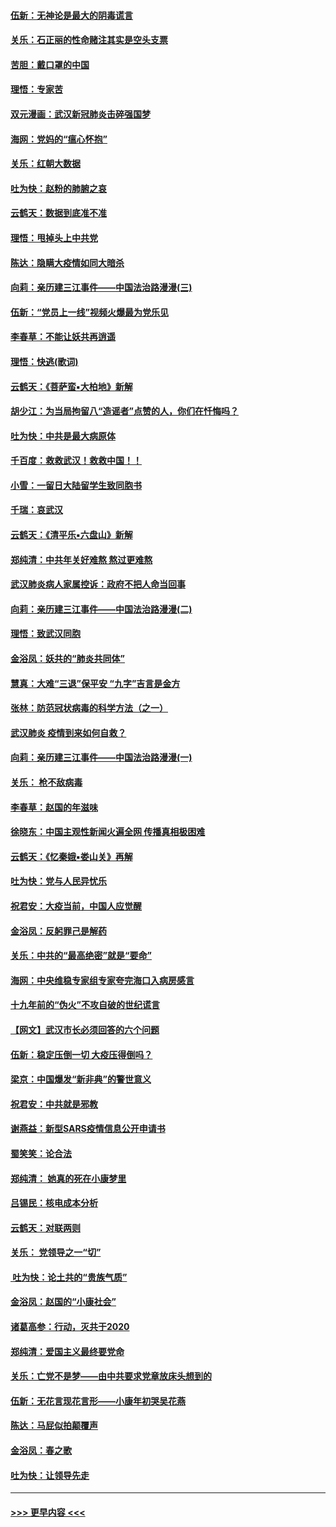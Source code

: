#### [伍新：无神论是最大的阴毒谎言](../pages/nsc993/n11846129.md?t=02052333) 
#### [关乐：石正丽的性命赌注其实是空头支票](../pages/nsc993/n11846109.md?t=02052333) 
#### [苦胆：戴口罩的中国](../pages/nsc993/n11845576.md?t=02052333) 
#### [理悟：专家苦](../pages/nsc993/n11845564.md?t=02052333) 
#### [双元漫画：武汉新冠肺炎击碎强国梦](../pages/nsc993/n11843320.md?t=02052333) 
#### [海网：党妈的“瘟心怀抱”](../pages/nsc993/n11840740.md?t=02052333) 
#### [关乐：红朝大数据](../pages/nsc993/n11840675.md?t=02052333) 
#### [吐为快：赵粉的肺腑之哀](../pages/nsc993/n11840618.md?t=02052333) 
#### [云鹤天：数据到底准不准](../pages/nsc993/n11840325.md?t=02052333) 
#### [理悟：甩掉头上中共党](../pages/nsc993/n11838826.md?t=02052333) 
#### [陈达：隐瞒大疫情如同大暗杀](../pages/nsc993/n11838771.md?t=02052333) 
#### [向莉：亲历建三江事件——中国法治路漫漫(三)](../pages/nsc993/n11831825.md?t=02052333) 
#### [伍新：“党员上一线”视频火爆最为党乐见](../pages/nsc993/n11838200.md?t=02052333) 
#### [李春草：不能让妖共再逍遥](../pages/nsc993/n11838102.md?t=02052333) 
#### [理悟：快逃(歌词)](../pages/nsc993/n11838083.md?t=02052333) 
#### [云鹤天：《菩萨蛮▪大柏地》新解](../pages/nsc993/n11838059.md?t=02052333) 
#### [胡少江：为当局拘留八“造谣者”点赞的人，你们在忏悔吗？](../pages/nsc993/n11836801.md?t=02052333) 
#### [吐为快：中共是最大病原体](../pages/nsc993/n11836748.md?t=02052333) 
#### [千百度：救救武汉！救救中国！！](../pages/nsc993/n11836145.md?t=02052333) 
#### [小雪：一留日大陆留学生致同胞书](../pages/nsc993/n11834624.md?t=02052333) 
#### [千瑞：哀武汉](../pages/nsc993/n11833647.md?t=02052333) 
#### [云鹤天：《清平乐▪六盘山》新解](../pages/nsc993/n11833611.md?t=02052333) 
#### [郑纯清：中共年关好难熬 熬过更难熬](../pages/nsc993/n11833489.md?t=02052333) 
#### [武汉肺炎病人家属控诉：政府不把人命当回事](../pages/nsc993/n11833205.md?t=02052333) 
#### [向莉：亲历建三江事件——中国法治路漫漫(二)](../pages/nsc993/n11829102.md?t=02052333) 
#### [理悟：致武汉同胞](../pages/nsc993/n11831522.md?t=02052333) 
#### [金浴凤：妖共的“肺炎共同体”](../pages/nsc993/n11829448.md?t=02052333) 
#### [慧真：大难“三退”保平安 “九字”吉言是金方](../pages/nsc993/n11829501.md?t=02052333) 
#### [张林：防范冠状病毒的科学方法（之一）](../pages/nsc993/n11828618.md?t=02052333) 
#### [武汉肺炎 疫情到来如何自救？](../pages/nsc993/n11827632.md?t=02052333) 
#### [向莉：亲历建三江事件——中国法治路漫漫(一)](../pages/nsc993/n11827190.md?t=02052333) 
#### [关乐： 枪不敌病毒](../pages/nsc993/n11826746.md?t=02052333) 
#### [李春草：赵国的年滋味](../pages/nsc993/n11826321.md?t=02052333) 
#### [徐晓东：中国主观性新闻火遍全网 传播真相极困难](../pages/nsc993/n11826508.md?t=02052333) 
#### [云鹤天：《忆秦娥▪娄山关》再解](../pages/nsc993/n11824682.md?t=02052333) 
#### [吐为快：党与人民异忧乐](../pages/nsc993/n11824660.md?t=02052333) 
#### [祝君安：大疫当前，中国人应觉醒](../pages/nsc993/n11821946.md?t=02052333) 
#### [金浴凤：反躬罪己是解药](../pages/nsc993/n11820280.md?t=02052333) 
#### [关乐：中共的“最高绝密”就是“要命”](../pages/nsc993/n11816946.md?t=02052333) 
#### [海网：中央维稳专家组专家夸完海口入病房感言](../pages/nsc993/n11815138.md?t=02052333) 
#### [十九年前的“伪火”不攻自破的世纪谎言](../pages/nsc993/n11813238.md?t=02052333) 
#### [【网文】武汉市长必须回答的六个问题](../pages/nsc993/n11813848.md?t=02052333) 
#### [伍新：稳定压倒一切 大疫压得倒吗？](../pages/nsc993/n11812634.md?t=02052333) 
#### [梁京：中国爆发“新非典”的警世意义](../pages/nsc993/n11812554.md?t=02052333) 
#### [祝君安：中共就是邪教](../pages/nsc993/n11812431.md?t=02052333) 
#### [谢燕益：新型SARS疫情信息公开申请书](../pages/nsc993/n11808840.md?t=02052333) 
#### [蜀笑笑：论合法](../pages/nsc993/n11808064.md?t=02052333) 
#### [郑纯清： 她真的死在小康梦里](../pages/nsc993/n11806623.md?t=02052333) 
#### [吕锡民：核电成本分析](../pages/nsc993/n11806284.md?t=02052333) 
#### [云鹤天：对联两则](../pages/nsc993/n11805957.md?t=02052333) 
#### [关乐： 党领导之一“切”](../pages/nsc993/n11804505.md?t=02052333) 
#### [ 吐为快：论土共的“贵族气质”](../pages/nsc993/n11804490.md?t=02052333) 
#### [金浴凤：赵国的“小康社会”](../pages/nsc993/n11804452.md?t=02052333) 
#### [诸葛高参：行动，灭共于2020](../pages/nsc993/n11804120.md?t=02052333) 
#### [郑纯清：爱国主义最终要党命](../pages/nsc993/n11802197.md?t=02052333) 
#### [关乐：亡党不是梦——由中共要求党章放床头想到的](../pages/nsc993/n11802156.md?t=02052333) 
#### [伍新：无花言现花言形——小康年初哭吴花燕](../pages/nsc993/n11800044.md?t=02052333) 
#### [陈达：马屁似拍颠覆声](../pages/nsc993/n11800010.md?t=02052333) 
#### [金浴凤：春之歌](../pages/nsc993/n11797687.md?t=02052333) 
#### [吐为快：让领导先走](../pages/nsc993/n11797512.md?t=02052333) 

----
#### [ >>> 更早内容 <<< ](../indexes/nsc993-earlier.md)
